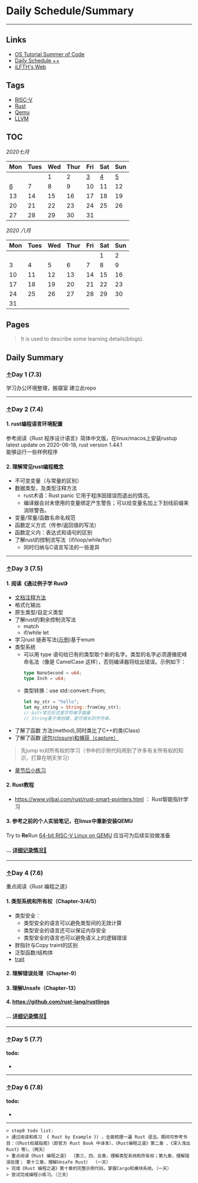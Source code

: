 # Daily Schedule/Summary
---
## Links
+ [OS Tutorial Summer of Code](https://github.com/rcore-os/rCore/wiki/os-tutorial-summer-of-code)
+ [Daily Schedule ++](https://github.com/rcore-os/rCore-Tutorial/issues/18)
+ [iLFTH's Web](http://www.nuanyun.cloud)
<span id="TOC"></span>  

## Tags

- [RISC-V](http://www.nuanyun.cloud/?tag=riscv) 
- [Rust](http://www.nuanyun.cloud/?tag=rust)
- [Qemu](http://www.nuanyun.cloud/?tag=qemu)
- [LLVM](http://www.nuanyun.cloud/?tag=) 

## TOC



 *2020七月*                

| Mon                    | Tues                   | Wed                    | Thur                   | Fri                    | Sat                    | Sun                    |
|------------------------|------------------------|------------------------|------------------------|------------------------|------------------------|------------------------|
|     |    | 1  | 2  | [3](#1)  | [4](#2)     | [5](#3)     |
| [6](#4)   | 7  | 8  | 9  | 10 | 11 | 12 |
| 13  | 14 | 15 | 16 | 17 | 18 | 19 |
| 20  | 21 | 22 | 23 | 24 | 25 | 26 |
| 27  | 28 | 29 | 30 | 31 |                        |                        |

 *2020 八月*                

| Mon                    | Tues                   | Wed                    | Thur                   | Fri                    | Sat                    | Sun                    |
|------------------------|------------------------|------------------------|------------------------|------------------------|------------------------|------------------------|
| | | | | | 1|2|
|3|4|5|6|7|8|9|
|10|11|12|13|14|15|16|
|17|18|19|20|21|22|23|
|24|25|26|27|28|29|30|
|31|

## Pages
> It is used to describe some learning details(blogs).


## Daily Summary

<span id="1"></span>
### [↑](#TOC)Day 1 (7.3)
学习办公环境整理，搬寝室
建立此repo

---
<span id="2"></span>
### [↑](#TOC)Day 2 (7.4)
#### 1. rust编程语言环境配置
参考阅读《Rust 程序设计语言》简体中文版，在linux/macos上安装rustup  
latest update on 2020-06-18, rust version 1.44.1  
能够运行一些样例程序
#### 2. 理解常见rust编程概念
+ 不可变变量（与常量的区别）
+ 数据类型，及类型注释方法
  - rust术语：Rust panic 它用于程序因错误而退出的情况。  
  - 编译器会对未使用的变量绑定产生警告；可以给变量名加上下划线前缀来消除警告。
+ 变量/常量/函数名命名规范
+ 函数定义方式（传参/返回值的写法）
+ 函数定义内：表达式和语句的区别
+ 了解rust的控制流写法（if/loop/while/for）
  - 同时归纳与C语言写法的一些差异


---
<span id="3"></span>
### [↑](#TOC)Day 3 (7.5)    

#### 1. 阅读《通过例子学 Rust》
+ [文档注释方法](https://rustwiki.org/zh-CN/rust-by-example/meta/doc.html)
+ 格式化输出
+ 原生类型/自定义类型
+ 了解rust的剩余控制流写法
    - match
    - if/while let
+ 学习rust 链表写法([示例](RUST/Toy_Srcs/List.rs))基于enum
+ 类型系统
    - 可以用 type 语句给已有的类型取个新的名字。类型的名字必须遵循驼峰命名法（像是 CamelCase 这样），否则编译器将给出错误。示例如下：
        ```rust
        type NanoSecond = u64;
        type Inch = u64;
        ```
    - 类型转换：use std::convert::From;  
        ```rust
        let my_str = "hello";
        let my_string = String::from(my_str);
        // &str常见形式是字符串字面量 
        // String基于堆创建，是可增长的字符串。
        ```
+ 了解了函数 方法(method),同时类比了C++的类(Class)
+ 了解了函数 [闭包(closure)和捕获（capture）](https://rustwiki.org/zh-CN/rust-by-example/fn/closures/capture.html)  
> 先jump to对所有权的学习（书中的示例代码用到了许多有关所有权的知识，打算在明天学习）
+ [章节后小练习](RUST/Toy_Srcs/)
#### 2. Rust教程
+ https://www.yiibai.com/rust/rust-smart-pointers.html ： Rust智能指针学习
#### 3. 参考之前的个人实验笔记，在linux中重新安装QEMU
Try to **Re**Run [64-bit RISC-V Linux on QEMU](http://www.nuanyun.cloud/?p=430)
应当可为后续实验做准备

#### ... [详细记录情况🔗](RUST/docs/7.5/mark.md)








---
<span id="4"></span>
### [↑](#TOC)Day 4 (7.6)    

重点阅读《Rust 编程之道》
#### 1. 类型系统和所有权（Chapter-3/4/5）
+ 类型安全：  
    + 类型安全的语言可以避免类型间的无效计算
    + 类型安全的语言还可以保证内存安全
    + 类型安全的语言也可以避免语义上的逻辑错误
+ 胖指针与Copy traint的区别
+ 泛型函数/结构体
+ [trait](RUST/docs/7.6/mark.md#trait) 
    
#### 2. 理解错误处理（Chapter-9）
#### 3. 理解Unsafe（Chapter-13）
#### 4. https://github.com/rust-lang/rustlings


#### ... [详细记录情况🔗](RUST/docs/7.6/mark.md)
---
<span id="5"></span>
### [↑](#TOC)Day 5 (7.7)    

#### todo: 
+

---
<span id="6"></span>
### [↑](#TOC)Day 6 (7.8)    

#### todo: 
+ 

---

    > step0 todo list:
    > 通过阅读和练习 《 Rust by Example 》) ，全面梳理一遍 Rust 语法。期间可参考书目：（《Rust权威指南》（即官方 Rust Book 中译本）、《Rust编程之道》第二章 、《深入浅出 Rust》等）。（两天）
    > 重点阅读《Rust 编程之道》 （第三、四、五章，理解类型系统和所有权；第九章，理解错误处理； 第十三章，理解Unsafe Rust） （一天）
    > 完成《Rust 编程之道》第十章的完整示例代码，掌握Cargo和模块系统。（一天）
    > 尝试完成编程小练习。（三天）